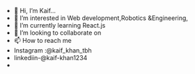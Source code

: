 - 👋 Hi, I’m Kaif...
- 👀 I’m interested in Web development,Robotics &Engineering,
- 🌱 I’m currently learning React.js
- 💞️ I’m looking to collaborate on  
- 📫 How to reach me
- Instagram :@kaif_khan_tbh
- linkediin-@kaif-khan1234
- 

